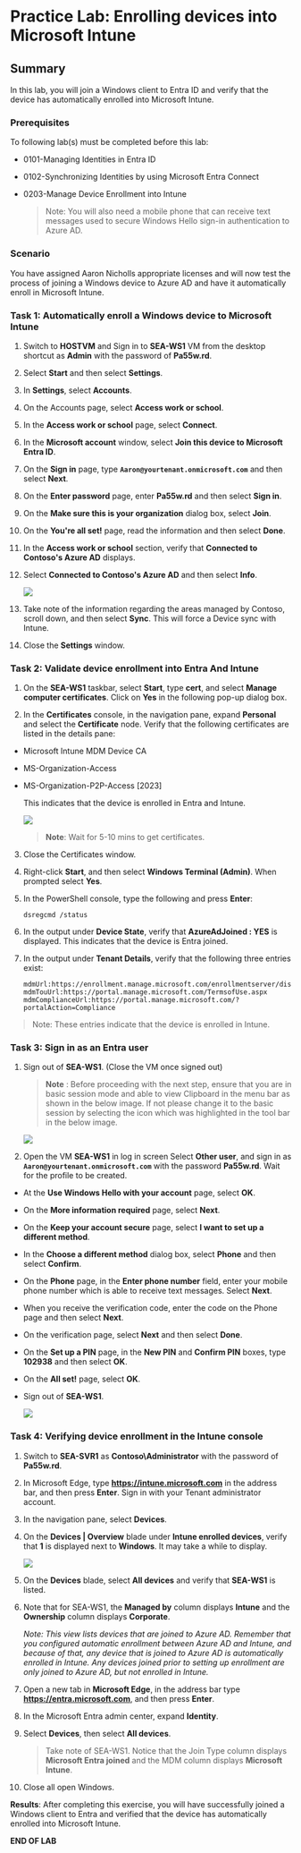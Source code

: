 # Practice Lab: Enrolling devices into Microsoft Intune

## Summary

In this lab, you will join a Windows client to Entra ID and verify that the device has automatically enrolled into Microsoft Intune.

### Prerequisites

To following lab(s) must be completed before this lab:

- 0101-Managing Identities in Entra ID

- 0102-Synchronizing Identities by using Microsoft Entra Connect

- 0203-Manage Device Enrollment into Intune

  > Note: You will also need a mobile phone that can receive text messages used to secure Windows Hello sign-in authentication to Azure AD.

### Scenario

You have assigned Aaron Nicholls appropriate licenses and will now test the process of joining a Windows device to Azure AD and have it automatically enroll in Microsoft Intune.

### Task 1: Automatically enroll a Windows device to Microsoft Intune

1. Switch to **HOSTVM** and Sign in to **SEA-WS1** VM from the desktop shortcut as **Admin** with the password of **Pa55w.rd**.

2. Select **Start** and then select **Settings**.

3. In **Settings**, select **Accounts**.

4. On the Accounts page, select **Access work or school**.

5. In the **Access work or school** page, select **Connect**.

6. In the **Microsoft account** window, select **Join this device to Microsoft Entra ID**.

7. On the **Sign in** page, type **`Aaron@yourtenant.onmicrosoft.com`** and then select **Next**.

8. On the **Enter password** page, enter **Pa55w.rd** and then select **Sign in**.

9. On the **Make sure this is your organization** dialog box, select **Join**.

10. On the **You're all set!** page, read the information and then select **Done**.

11. In the **Access work or school** section, verify that **Connected to Contoso's Azure AD** displays.

12. Select **Connected to Contoso's Azure AD** and then select **Info**.

    ![](../media/09.png)

13. Take note of the information regarding the areas managed by Contoso, scroll down, and then select **Sync**. This will force a Device sync with Intune.

14. Close the **Settings** window.

### Task 2: Validate device enrollment into Entra And Intune

1. On the **SEA-WS1** taskbar, select **Start**, type **cert**, and select **Manage computer certificates**. Click on **Yes** in the following pop-up dialog box.
    
2. In the **Certificates** console, in the navigation pane, expand **Personal** and select the **Certificate** node. Verify that the following certificates are listed in the details pane:

-   Microsoft Intune MDM Device CA
-   MS-Organization-Access
-   MS-Organization-P2P-Access \[2023\]

    This indicates that the device is enrolled in Entra and Intune.

    ![](../media/08.png)

    >**Note**: Wait for 5-10 mins to get certificates.

3. Close the Certificates window.

4. Right-click **Start**, and then select **Windows Terminal (Admin)**. When prompted select **Yes**.

5. In the PowerShell console, type the following and press **Enter**: 

    ```
    dsregcmd /status
    ```

6. In the output under **Device State**, verify that **AzureAdJoined : YES** is displayed. This indicates that the device is Entra joined.

7. In the output under **Tenant Details**, verify that the following three entries exist:

    ```
    mdmUrl:https://enrollment.manage.microsoft.com/enrollmentserver/discovery.svc
    mdmTouUrl:https://portal.manage.microsoft.com/TermsofUse.aspx
    mdmComplianceUrl:https://portal.manage.microsoft.com/?portalAction=Compliance
    ```

> Note: These entries indicate that the device is enrolled in Intune.

### Task 3: Sign in as an Entra user

1. Sign out of **SEA-WS1**. (Close the VM once signed out)

   >**Note** : Before proceeding with the next step, ensure that you are in basic session mode and able to view Clipboard in the menu bar as shown in the below image. If not please change it to the basic session by selecting the icon which was highlighted in the tool bar in the below image.

   ![](../media/passwordwriteback1.png)

2. Open the VM **SEA-WS1** in log in screen Select **Other user**, and sign in as **`Aaron@yourtenant.onmicrosoft.com`** with the password **Pa55w.rd**. Wait for the profile to be created.

 - At the **Use Windows Hello with your account** page, select **OK**.
 
 - On the **More information required** page, select **Next**.

 - On the **Keep your account secure** page, select **I want to set up a different method**.

 - In the **Choose a different method** dialog box, select **Phone** and then select **Confirm**.

 - On the **Phone** page, in the **Enter phone number** field, enter your mobile phone number which is able to receive text messages. Select **Next**.

 - When you receive the verification code, enter the code on the Phone page and then select **Next**.

 - On the verification page, select **Next** and then select **Done**.

 - On the **Set up a PIN** page, in the **New PIN** and **Confirm PIN** boxes, type **102938** and then select **OK**.

 - On the **All set!** page, select **OK**.

 - Sign out of **SEA-WS1**.

   ![](../media/07.png)

### Task 4: Verifying device enrollment in the Intune console

1. Switch to **SEA-SVR1** as **Contoso\Administrator** with the password of **Pa55w.rd**. 

2. In Microsoft Edge, type **https://intune.microsoft.com** in the address bar, and then press **Enter**. Sign in with your Tenant administrator account.

3. In the navigation pane, select **Devices**.

4. On the **Devices | Overview** blade under **Intune enrolled devices**, verify that **1** is displayed next to **Windows**. It may take a while to display.

    ![](../media/06.png)

5. On the **Devices** blade, select **All devices** and verify that **SEA-WS1** is listed.

6. Note that for SEA-WS1, the **Managed by** column displays **Intune** and the **Ownership** column displays **Corporate**. 

   _Note: This view lists devices that are joined to Azure AD. Remember that you configured automatic enrollment between Azure AD and Intune, and because of that, any device that is joined to Azure AD is automatically enrolled in Intune. Any devices joined prior to setting up enrollment are only joined to Azure AD, but not enrolled in Intune._

7. Open a new tab in **Microsoft Edge**, in the address bar type **https://entra.microsoft.com**, and then press **Enter**.

8. In the Microsoft Entra admin center, expand **Identity**.

9. Select **Devices**, then select **All devices**. 

   > Take note of SEA-WS1. Notice that the Join Type column displays **Microsoft Entra joined** and the MDM column displays **Microsoft Intune**.

10. Close all open Windows.

**Results**: After completing this exercise, you will have successfully joined a Windows client to Entra and verified that the device has automatically enrolled into Microsoft Intune.

**END OF LAB**

